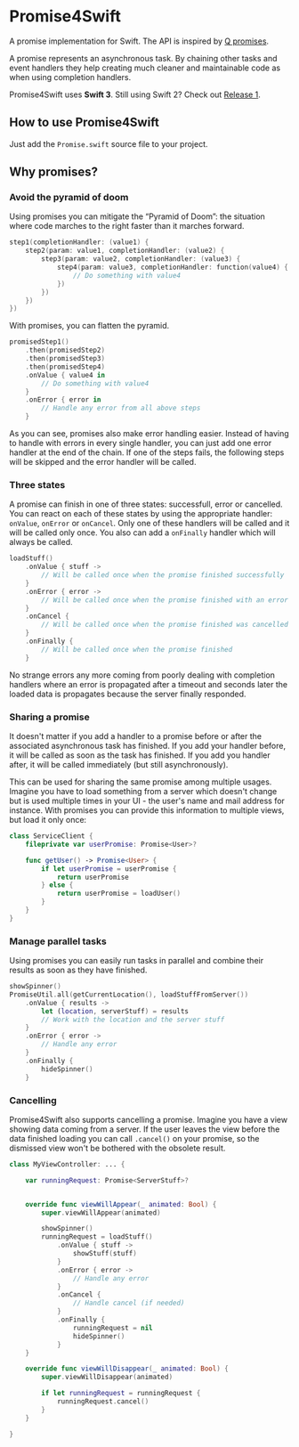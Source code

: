 Promise4Swift
=============

A promise implementation for Swift.
The API is inspired by [Q promises](https://github.com/kriskowal/q).

A promise represents an asynchronous task. By chaining other tasks and event handlers they help creating much cleaner
and maintainable code as when using completion handlers.

Promise4Swift uses **Swift 3**. Still using Swift 2? Check out [Release 1](https://github.com/junghans-schneider/Promise4Swift/releases/tag/1).


How to use Promise4Swift
------------------------

Just add the `Promise.swift` source file to your project.


Why promises?
-------------

### Avoid the pyramid of doom

Using promises you can mitigate the “Pyramid of Doom”: the situation where code marches to the right faster than it
marches forward.

~~~swift
step1(completionHandler: (value1) {
    step2(param: value1, completionHandler: (value2) {
        step3(param: value2, completionHandler: (value3) {
            step4(param: value3, completionHandler: function(value4) {
                // Do something with value4
            })
        })
    })
})
~~~

With promises, you can flatten the pyramid.

~~~swift
promisedStep1()
    .then(promisedStep2)
    .then(promisedStep3)
    .then(promisedStep4)
    .onValue { value4 in
        // Do something with value4
    }
    .onError { error in
        // Handle any error from all above steps
    }
~~~

As you can see, promises also make error handling easier. Instead of having to handle with errors in every single
handler, you can just add one error handler at the end of the chain. If one of the steps fails, the following steps will be skipped and the error handler will be called.


### Three states

A promise can finish in one of three states: successfull, error or cancelled. You can react on each of these states by
using the appropriate handler: `onValue`, `onError` or `onCancel`. Only one of these handlers will be called and 
it will be called only once. You also can add a `onFinally` handler which will always be called.

~~~swift
loadStuff()
    .onValue { stuff ->
        // Will be called once when the promise finished successfully
    }
    .onError { error ->
        // Will be called once when the promise finished with an error
    }
    .onCancel {
        // Will be called once when the promise finished was cancelled
    }
    .onFinally {
        // Will be called once when the promise finished
    }
~~~

No strange errors any more coming from poorly dealing with completion handlers where an error is propagated after a
timeout and seconds later the loaded data is propagates because the server finally responded.


### Sharing a promise

It doesn't matter if you add a handler to a promise before or after the associated asynchronous task has finished.
If you add your handler before, it will be called as soon as the task has finished. If you add you handler after,
it will be called immediately (but still asynchronously).

This can be used for sharing the same promise among multiple usages. Imagine you have to load something from a server
which doesn't change but is used multiple times in your UI - the user's name and mail address for instance.
With promises you can provide this information to multiple views, but load it only once:

~~~swift
class ServiceClient {
    fileprivate var userPromise: Promise<User>?

    func getUser() -> Promise<User> {
        if let userPromise = userPromise {
            return userPromise
        } else {
            return userPromise = loadUser()
        }
    }
}
~~~


### Manage parallel tasks

Using promises you can easily run tasks in parallel and combine their results as soon as they have finished.

~~~swift
showSpinner()
PromiseUtil.all(getCurrentLocation(), loadStuffFromServer())
    .onValue { results ->
        let (location, serverStuff) = results
        // Work with the location and the server stuff
    }
    .onError { error ->
        // Handle any error
    }
    .onFinally {
        hideSpinner()
    }
~~~


### Cancelling

Promise4Swift also supports cancelling a promise. Imagine you have a view showing data coming from a server.
If the user leaves the view before the data finished loading you can call `.cancel()` on your promise, so the dismissed
view won't be bothered with the obsolete result. 

~~~swift
class MyViewController: ... {

    var runningRequest: Promise<ServerStuff>?


    override func viewWillAppear(_ animated: Bool) {
        super.viewWillAppear(animated)

        showSpinner()
        runningRequest = loadStuff()
            .onValue { stuff ->
                showStuff(stuff)
            }
            .onError { error ->
                // Handle any error
            }
            .onCancel {
                // Handle cancel (if needed)
            }
            .onFinally {
                runningRequest = nil
                hideSpinner()
            }
    }

    override func viewWillDisappear(_ animated: Bool) {
        super.viewWillDisappear(animated)

        if let runningRequest = runningRequest {
            runningRequest.cancel()
        }
    }

}
~~~

